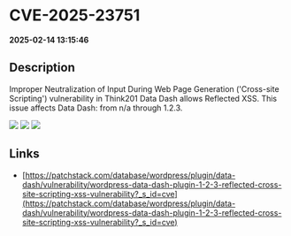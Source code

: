 # CVE-2025-23751

**2025-02-14 13:15:46**

## Description
Improper Neutralization of Input During Web Page Generation ('Cross-site Scripting') vulnerability in Think201 Data Dash allows Reflected XSS. This issue affects Data Dash: from n/a through 1.2.3.

![](https://img.shields.io/static/v1?label=Score&message=7.1&color=red)
![](https://img.shields.io/static/v1?label=Severity&message=HIGH&color=red)
![](https://img.shields.io/static/v1?label=CWE&message=XSS&color=green)

## Links
- [https://patchstack.com/database/wordpress/plugin/data-dash/vulnerability/wordpress-data-dash-plugin-1-2-3-reflected-cross-site-scripting-xss-vulnerability?_s_id=cve](https://patchstack.com/database/wordpress/plugin/data-dash/vulnerability/wordpress-data-dash-plugin-1-2-3-reflected-cross-site-scripting-xss-vulnerability?_s_id=cve)
